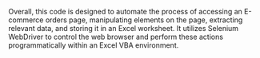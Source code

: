 Overall, this code is designed to automate the process of accessing an E-commerce orders page, manipulating elements on the page, extracting relevant data, and storing it in an Excel worksheet.
It utilizes Selenium WebDriver to control the web browser and perform these actions programmatically within an Excel VBA environment.
